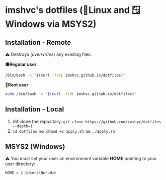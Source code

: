 # **imshvc's dotfiles (🐧Linux and 🪟Windows via MSYS2)**

## Installation - Remote

⚠️ Destroys (_overwrites_) any existing files.

**🟢Regular user**

```bash
/bin/bash -c "$(curl -fsSL imshvc.github.io/dotfiles)"
```

**🔴Root user**

```bash
sudo /bin/bash -c "$(curl -fsSL imshvc.github.io/dotfiles)"
```

## Installation - Local

1. Git clone the repository: `git clone https://github.com/imshvc/dotfiles --depth=1`
2. `cd dotfiles && chmod +x apply.sh && ./apply.sh`

## MSYS2 (Windows)

⚠️ You must set your user an environment variable **HOME** pointing to your user directory:

```text
HOME = C:\Users\Nurudin
```
